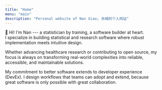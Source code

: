 ```yaml
---
title: "Home"
menu: "main"
description: "Personal website of Nan Xiao; 肖楠的个人网站"
---
```


👋 Hi! I'm Nan --- a statistician by training, a software builder at heart.\
I specialize in building statistical and research software where
robust implementation meets intuitive design.

Whether advancing healthcare research or contributing to open source,
my focus is always on transforming real-world complexities into reliable,
accessible, and maintainable solutions.

My commitment to better software extends to developer experience (DevEx).
I design workflows that teams can adopt and extend,
because great software is only possible with great collaboration.

<style>
.landing {
    color: #475569;
    font-family: var(--tw-prose-font-sans-serif);
    font-feature-settings: normal;
    font-weight: 450;
    font-size: 1.375rem;
    font-variation-settings: "opsz" var(--inter-opsz-22-450);
    letter-spacing: var(--inter-ls-22-450);
}
</style>
